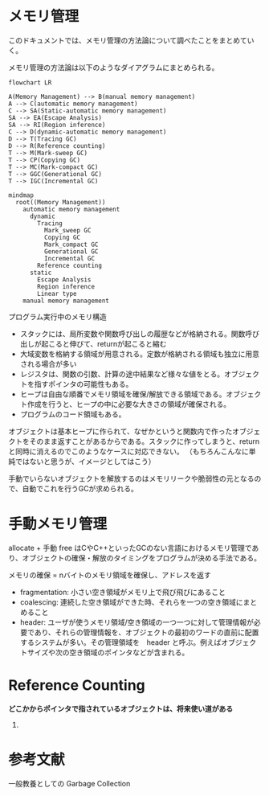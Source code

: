 # メモリ管理

このドキュメントでは、メモリ管理の方法論について調べたことをまとめていく。

メモリ管理の方法論は以下のようなダイアグラムにまとめられる。

```mermaid
flowchart LR

A(Memory Management) --> B(manual memory management)
A --> C(automatic memory management)
C --> SA(Static-automatic memory management)
SA --> EA(Escape Analysis)
SA --> RI(Region inference)
C --> D(dynamic-automatic memory management)
D --> T(Tracing GC)
D --> R(Reference counting)
T --> M(Mark-sweep GC)
T --> CP(Copying GC)
T --> MC(Mark-compact GC)
T --> GGC(Generational GC)
T --> IGC(Incremental GC)
```

```mermaid
mindmap
  root((Memory Management))
    automatic memory management
      dynamic
        Tracing
          Mark_sweep GC
          Copying GC
          Mark_compact GC
          Generational GC
          Incremental GC
        Reference counting
      static
        Escape Analysis
        Region inference
        Linear type
    manual memory management
```

プログラム実行中のメモリ構造
- スタックには、局所変数や関数呼び出しの履歴などが格納される。関数呼び出しが起こると伸びて、returnが起こると縮む
- 大域変数を格納する領域が用意される。定数が格納される領域も独立に用意される場合が多い
- レジスタは、関数の引数、計算の途中結果など様々な値をとる。オブジェクトを指すポインタの可能性もある。
- ヒープは自由な順番でメモリ領域を確保/解放できる領域である。オブジェクト作成を行うと、ヒープの中に必要な大きさの領域が確保される。
- プログラムのコード領域もある。

オブジェクトは基本ヒープに作られて、なぜかというと関数内で作ったオブジェクトをそのまま返すことがあるからである。スタックに作ってしまうと、returnと同時に消えるのでこのようなケースに対応できない。
（もちろんこんなに単純ではないと思うが、イメージとしてはこう）

手動でいらないオブジェクトを解放するのはメモリリークや脆弱性の元となるので、自動でこれを行うGCが求められる。

# 手動メモリ管理

allocate + 手動 free はCやC++といったGCのない言語におけるメモリ管理であり、オブジェクトの確保・解放のタイミングをプログラムが決める手法である。

メモリの確保 = nバイトのメモリ領域を確保し、アドレスを返す

- fragmentation: 小さい空き領域がメモリ上で飛び飛びにあること
- coalescing: 連続した空き領域ができた時、それらを一つの空き領域にまとめること
- header: ユーザが使うメモリ領域/空き領域の一つ一つに対して管理情報が必要であり、それらの管理情報を、オブジェクトの最初のワードの直前に配置するシステムが多い。その管理領域を　header と呼ぶ。例えばオブジェクトサイズや次の空き領域のポインタなどが含まれる。

# Reference Counting

**どこかからポインタで指されているオブジェクトは、将来使い道がある**

1. 


# 参考文献

一般教養としての Garbage Collection
